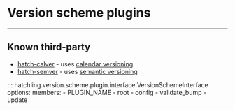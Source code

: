 # Version scheme plugins

-----

## Known third-party

- [hatch-calver](https://github.com/akx/hatch-calver) - uses [calendar versioning](https://calver.org)
- [hatch-semver](https://github.com/Nagidal/hatch-semver) - uses [semantic versioning](https://semver.org)

::: hatchling.version.scheme.plugin.interface.VersionSchemeInterface
    options:
      members:
      - PLUGIN_NAME
      - root
      - config
      - validate_bump
      - update
